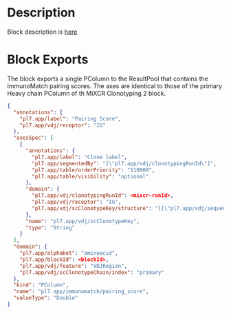 # Description

Block description is [here](docs/description.md)

# Block Exports

The block exports a single PColumn to the ResultPool that contains the
ImmunoMatch pairing scores.
The axes are identical to those of the primary Heavy chain PColumn of th
MiXCR Clonotyping 2 block.

```json
{
  "annotations": {
    "pl7.app/label": "Pairing Score",
    "pl7.app/vdj/receptor": "IG"
  },
  "axesSpec": [
    {
      "annotations": {
        "pl7.app/label": "Clone label",
        "pl7.app/segmentedBy": "[\"pl7.app/vdj/clonotypingRunId\"]",
        "pl7.app/table/orderPriority": "110000",
        "pl7.app/table/visibility": "optional"
      },
      "domain": {
        "pl7.app/vdj/clonotypingRunId": <mixcr-runId>,
        "pl7.app/vdj/receptor": "IG",
        "pl7.app/vdj/scClonotypeKey/structure": "[[\"pl7.app/vdj/sequence\",[\"pl7.app/alphabet\",\"nucleotide\"],[\"pl7.app/vdj/feature\",\"VDJRegion\"]],[\"pl7.app/vdj/geneHit\",[\"pl7.app/vdj/reference\",\"VGene\"]],[\"pl7.app/vdj/geneHit\",[\"pl7.app/vdj/reference\",\"JGene\"]]]"
      },
      "name": "pl7.app/vdj/scClonotypeKey",
      "type": "String"
    }
  ],
  "domain": {
    "pl7.app/alphabet": "aminoacid",
    "pl7.app/blockId": <blockId>,
    "pl7.app/vdj/feature": "VDJRegion",
    "pl7.app/vdj/scClonotypeChain/index": "primary"
  },
  "kind": "PColumn",
  "name": "pl7.app/immunomatch/pairing_score",
  "valueType": "Double"
}
```
